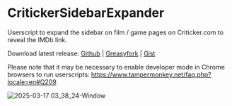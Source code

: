 # CritickerSidebarExpander
Userscript to expand the sidebar on film / game pages on Criticker.com to reveal the IMDb link.

Download latest release: [Github](https://github.com/Alsweider/CritickerSidebarExpander/releases/latest) | [Greasyfork](https://greasyfork.org/de/scripts/517626-fix-show-another-film-position) | 
[Gist](https://gist.github.com/Alsweider/af18f38c110f19ae7141b37248a1e625)

Please note that it may be necessary to enable developer mode in Chrome browsers to run userscripts: https://www.tampermonkey.net/faq.php?locale=en#Q209

![2025-03-17 03_38_24-Window](https://github.com/user-attachments/assets/e51b4e39-b956-40db-b857-8eeaa41b39ae)

